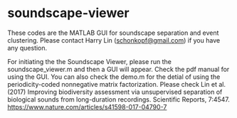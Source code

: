 # soundscape-viewer
These codes are the MATLAB GUI for soundscape separation and event clustering. Please contact Harry Lin (schonkopf@gmail.com) if you have any question.

For initiating the the Soundscape Viewer, please run the soundscape_viewer.m and then a GUI will appear. Check the pdf manual for using the GUI. You can also check the demo.m for the detial of using the periodicity-coded nonnegative matrix factorization. Please check Lin et al. (2017) Improving biodiversity assessment via unsupervised separation of biological sounds from long-duration recordings. Scientific Reports, 7:4547. https://www.nature.com/articles/s41598-017-04790-7
